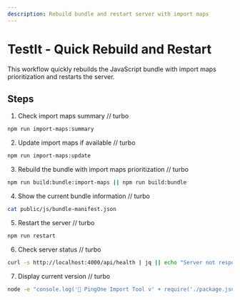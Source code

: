 ```yaml
---
description: Rebuild bundle and restart server with import maps
---
```


# TestIt - Quick Rebuild and Restart

This workflow quickly rebuilds the JavaScript bundle with import maps prioritization and restarts the server.

## Steps

1. Check import maps summary
// turbo
```bash
npm run import-maps:summary
```

2. Update import maps if available
// turbo
```bash
npm run import-maps:update
```

3. Rebuild the bundle with import maps prioritization
// turbo
```bash
npm run build:bundle:import-maps || npm run build:bundle
```

4. Show the current bundle information
// turbo
```bash
cat public/js/bundle-manifest.json
```

5. Restart the server
// turbo
```bash
npm run restart
```

6. Check server status
// turbo
```bash
curl -s http://localhost:4000/api/health | jq || echo "Server not responding yet"
```

7. Display current version
// turbo
```bash
node -e "console.log('🚀 PingOne Import Tool v' + require('./package.json').version + ' is running')"
```
